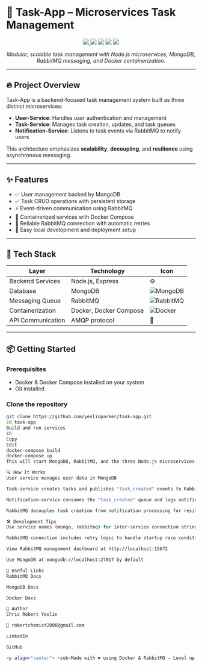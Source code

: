 # 🚀 Task-App – Microservices Task Management

<p align="center">
  <a href="https://github.com/yeslinparker/task-app" target="_blank">
    <img src="https://img.shields.io/badge/Live-Demo-success?style=for-the-badge&logo=vercel" />
  </a>
  <img src="https://img.shields.io/badge/Backend-Node.js-339933?style=for-the-badge&logo=nodedotjs&logoColor=white" />
  <img src="https://img.shields.io/badge/Database-MongoDB-47A248?style=for-the-badge&logo=mongodb&logoColor=white" />
  <img src="https://img.shields.io/badge/Messaging-RabbitMQ-FF6600?style=for-the-badge&logo=rabbitmq&logoColor=white" />
  <img src="https://img.shields.io/badge/Container-Docker-2496ED?style=for-the-badge&logo=docker&logoColor=white" />
</p>

<p align="center">
  <em>Modular, scalable task management with Node.js microservices, MongoDB, RabbitMQ messaging, and Docker containerization.</em>
</p>

---

## 🔥 Project Overview

Task-App is a backend-focused task management system built as three distinct microservices:

- **User-Service**: Handles user authentication and management  
- **Task-Service**: Manages task creation, updates, and task queues  
- **Notification-Service**: Listens to task events via RabbitMQ to notify users

This architecture emphasizes **scalability**, **decoupling**, and **resilience** using asynchronous messaging.

---

## ✨ Features

- ✅ User management backed by MongoDB  
- ✅ Task CRUD operations with persistent storage  
- ⚡ Event-driven communication using RabbitMQ  
- 🐳 Containerized services with Docker Compose  
- 🔄 Reliable RabbitMQ connection with automatic retries  
- 🔧 Easy local development and deployment setup  

---

## 🧱 Tech Stack

| Layer              | Technology                          | Icon                                         |
|--------------------|-----------------------------------|----------------------------------------------|
| Backend Services    | Node.js, Express                  | ⚙️                                           |
| Database           | MongoDB                           | ![MongoDB](https://img.shields.io/badge/-MongoDB-47A248?logo=mongodb&logoColor=white) |
| Messaging Queue    | RabbitMQ                         | ![RabbitMQ](https://img.shields.io/badge/-RabbitMQ-FF6600?logo=rabbitmq&logoColor=white) |
| Containerization   | Docker, Docker Compose            | ![Docker](https://img.shields.io/badge/-Docker-2496ED?logo=docker&logoColor=white) |
| API Communication  | AMQP protocol                    | 🔗                                            |

---

## 📦 Getting Started

### Prerequisites

- Docker & Docker Compose installed on your system  
- Git installed  

### Clone the repository

```sh
git clone https://github.com/yeslinparker/task-app.git
cd task-app
Build and run services
sh
Copy
Edit
docker-compose build
docker-compose up
This will start MongoDB, RabbitMQ, and the three Node.js microservices.

🔍 How It Works
User-service manages user data in MongoDB

Task-service creates tasks and publishes "task_created" events to RabbitMQ

Notification-service consumes the "task_created" queue and logs notifications

RabbitMQ decouples task creation from notification processing for resilience

🛠️ Development Tips
Use service names (mongo, rabbitmq) for inter-service connection strings

RabbitMQ connection includes retry logic to handle startup race conditions

View RabbitMQ management dashboard at http://localhost:15672

Use MongoDB at mongodb://localhost:27017 by default

🔗 Useful Links
RabbitMQ Docs

MongoDB Docs

Docker Docs

🙋 Author
Chris Robert Yeslin

📧 robertchemist2006@gmail.com

LinkedIn

GitHub

<p align="center"> <sub>Made with ❤️ using Docker & RabbitMQ – Level up your backend game!</sub> </p> ```
